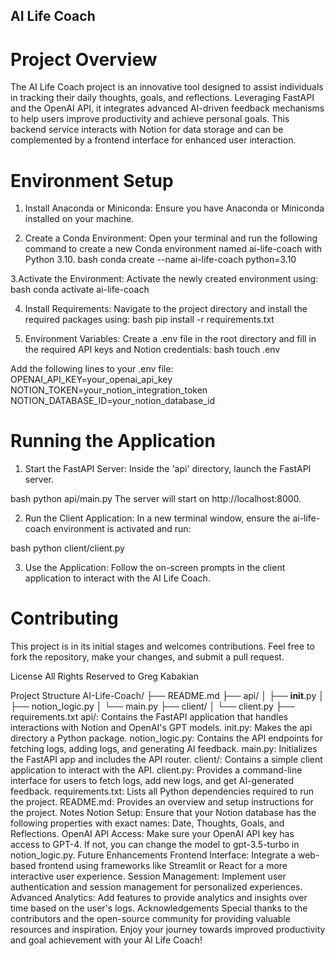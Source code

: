 ## AI Life Coach

# Project Overview

The AI Life Coach project is an innovative tool designed to assist individuals in tracking their daily thoughts, goals, and reflections. Leveraging FastAPI and the OpenAI API, it integrates advanced AI-driven feedback mechanisms to help users improve productivity and achieve personal goals. This backend service interacts with Notion for data storage and can be complemented by a frontend interface for enhanced user interaction.

# Environment Setup

1. Install Anaconda or Miniconda: Ensure you have Anaconda or Miniconda installed on your machine.

2. Create a Conda Environment: Open your terminal and run the following command to create a new Conda environment named ai-life-coach with Python 3.10.
   bash
   conda create --name ai-life-coach python=3.10

3.Activate the Environment: Activate the newly created environment using:
bash
conda activate ai-life-coach

4. Install Requirements: Navigate to the project directory and install the required packages using:
   bash
   pip install -r requirements.txt

5. Environment Variables: Create a .env file in the root directory and fill in the required API keys and Notion credentials:
   bash
   touch .env

Add the following lines to your .env file:
OPENAI_API_KEY=your_openai_api_key
NOTION_TOKEN=your_notion_integration_token
NOTION_DATABASE_ID=your_notion_database_id

# Running the Application

1. Start the FastAPI Server: Inside the 'api' directory, launch the FastAPI server.

bash
python api/main.py
The server will start on http://localhost:8000.

2. Run the Client Application: In a new terminal window, ensure the ai-life-coach environment is activated and run:

bash
python client/client.py

3. Use the Application: Follow the on-screen prompts in the client application to interact with the AI Life Coach.

# Contributing

This project is in its initial stages and welcomes contributions. Feel free to fork the repository, make your changes, and submit a pull request.

License
All Rights Reserved to Greg Kabakian

Project Structure
AI-Life-Coach/
├── README.md
├── api/
│ ├── **init**.py
│ ├── notion_logic.py
│ └── main.py
├── client/
│ └── client.py
├── requirements.txt
api/: Contains the FastAPI application that handles interactions with Notion and OpenAI's GPT models.
init.py: Makes the api directory a Python package.
notion_logic.py: Contains the API endpoints for fetching logs, adding logs, and generating AI feedback.
main.py: Initializes the FastAPI app and includes the API router.
client/: Contains a simple client application to interact with the API.
client.py: Provides a command-line interface for users to fetch logs, add new logs, and get AI-generated feedback.
requirements.txt: Lists all Python dependencies required to run the project.
README.md: Provides an overview and setup instructions for the project.
Notes
Notion Setup: Ensure that your Notion database has the following properties with exact names: Date, Thoughts, Goals, and Reflections.
OpenAI API Access: Make sure your OpenAI API key has access to GPT-4. If not, you can change the model to gpt-3.5-turbo in notion_logic.py.
Future Enhancements
Frontend Interface: Integrate a web-based frontend using frameworks like Streamlit or React for a more interactive user experience.
Session Management: Implement user authentication and session management for personalized experiences.
Advanced Analytics: Add features to provide analytics and insights over time based on the user's logs.
Acknowledgements
Special thanks to the contributors and the open-source community for providing valuable resources and inspiration.
Enjoy your journey towards improved productivity and goal achievement with your AI Life Coach!
